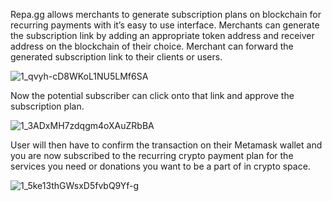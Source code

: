 Repa.gg allows merchants to generate subscription plans on blockchain for recurring payments with it’s easy to use interface. Merchants can generate the subscription link by adding an appropriate token address and receiver address on the blockchain of their choice. Merchant can forward the generated subscription link to their clients or users.

![1_qvyh-cD8WKoL1NU5LMf6SA](https://user-images.githubusercontent.com/8281782/197375716-c2b9f164-3ccb-4119-ac2d-701480227bee.jpeg)

Now the potential subscriber can click onto that link and approve the subscription plan.

![1_3ADxMH7zdqgm4oXAuZRbBA](https://user-images.githubusercontent.com/8281782/197375721-4cb9663f-0860-4f7e-b577-fd8bd477d1de.jpeg)

User will then have to confirm the transaction on their Metamask wallet and you are now subscribed to the recurring crypto payment plan for the services you need or donations you want to be a part of in crypto space.

![1_5ke13thGWsxD5fvbQ9Yf-g](https://user-images.githubusercontent.com/8281782/197375725-c26742a8-8f6f-4e7e-911a-03bdec192361.jpeg)
